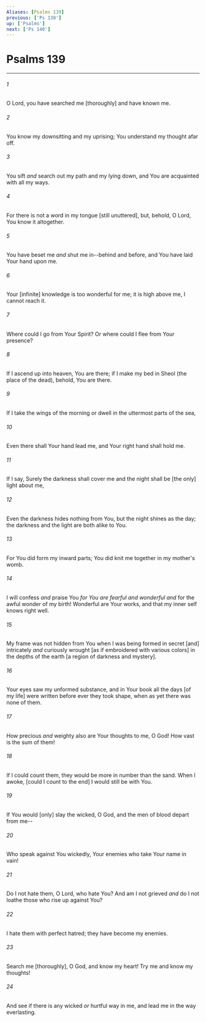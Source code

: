 ```yaml
---
Aliases: [Psalms 139]
previous: ['Ps 138']
up: ['Psalms']
next: ['Ps 140']
---
```

# Psalms 139

***














###### 1 






O Lord, you have searched me [thoroughly] and have known me. 













###### 2 






You know my downsitting and my uprising; You understand my thought afar off. 













###### 3 






You sift _and_ search out my path and my lying down, and You are acquainted with all my ways. 













###### 4 






For there is not a word in my tongue [still unuttered], but, behold, O Lord, You know it altogether. 













###### 5 






You have beset me _and_ shut me in--behind and before, and You have laid Your hand upon me. 













###### 6 






Your [infinite] knowledge is too wonderful for me; it is high above me, I cannot reach it. 













###### 7 






Where could I go from Your Spirit? Or where could I flee from Your presence? 













###### 8 






If I ascend up into heaven, You are there; if I make my bed in Sheol (the place of the dead), behold, You are there. 













###### 9 






If I take the wings of the morning or dwell in the uttermost parts of the sea, 













###### 10 






Even there shall Your hand lead me, and Your right hand shall hold me. 













###### 11 






If I say, Surely the darkness shall cover me and the night shall be [the only] light about me, 













###### 12 






Even the darkness hides nothing from You, but the night shines as the day; the darkness and the light are both alike to You. 













###### 13 






For You did form my inward parts; You did knit me together in my mother's womb. 













###### 14 






I will confess _and_ praise You _for You are fearful and wonderful and_ for the awful wonder of my birth! Wonderful are Your works, and that my inner self knows right well. 













###### 15 






My frame was not hidden from You when I was being formed in secret [and] intricately _and_ curiously wrought [as if embroidered with various colors] in the depths of the earth [a region of darkness and mystery]. 













###### 16 






Your eyes saw my unformed substance, and in Your book all the days [of my life] were written before ever they took shape, when as yet there was none of them. 













###### 17 






How precious _and_ weighty also are Your thoughts to me, O God! How vast is the sum of them! 













###### 18 






If I could count them, they would be more in number than the sand. When I awoke, [could I count to the end] I would still be with You. 













###### 19 






If You would [only] slay the wicked, O God, and the men of blood depart from me-- 













###### 20 






Who speak against You wickedly, Your enemies who take Your name in vain! 













###### 21 






Do I not hate them, O Lord, who hate You? And am I not grieved _and_ do I not loathe those who rise up against You? 













###### 22 






I hate them with perfect hatred; they have become my enemies. 













###### 23 






Search me [thoroughly], O God, and know my heart! Try me and know my thoughts! 













###### 24 






And see if there is any wicked _or_ hurtful way in me, and lead me in the way everlasting.
